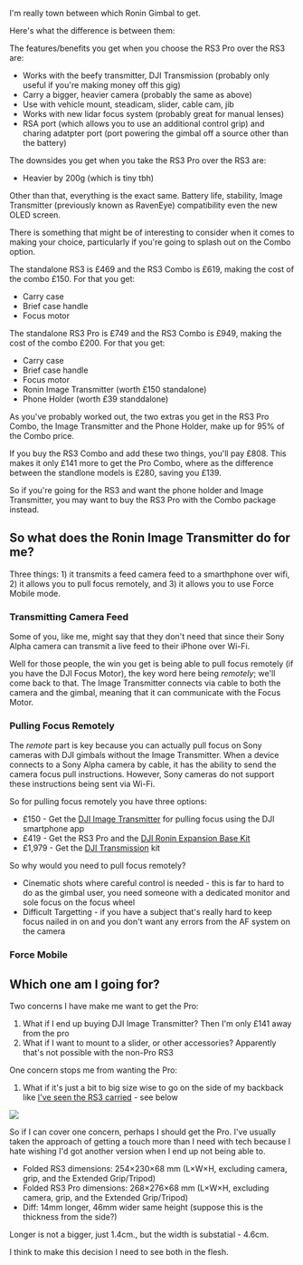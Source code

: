 I'm really town between which Ronin Gimbal to get.

Here's what the difference is between them:

The features/benefits you get when you choose the RS3 Pro over the RS3 are:
- Works with the beefy transmitter, DJI Transmission (probably only useful if you're making money off this gig)
- Carry a bigger, heavier camera (probably the same as above)
- Use with vehicle mount, steadicam, slider, cable cam, jib
- Works with new lidar focus system (probably great for manual lenses)
- RSA port (which allows you to use an additional control grip) and charing adatpter port (port powering the gimbal off a source other than the battery)


The downsides you get when you take the RS3 Pro over the RS3 are:
- Heavier by 200g (which is tiny tbh)

Other than that, everything is the exact same. Battery life, stability, Image Transmitter (previously known as RavenEye) compatibility even the new OLED screen.

There is something that might be of interesting to consider when it comes to making your choice, particularly if you're going to splash out on the Combo option. 

The standalone RS3 is £469 and the RS3 Combo is £619, making the cost of the combo £150. For that you get:
- Carry case
- Brief case handle
- Focus motor

The standalone RS3 Pro is £749 and the RS3 Combo is £949, making the cost of the combo £200. For that you get:
- Carry case
- Brief case handle
- Focus motor
- Ronin Image Transmitter (worth £150 standalone)
- Phone Holder (worth £39 standdalone)

As you've probably worked out, the two extras you get in the RS3 Pro Combo, the Image Transmitter and the Phone Holder, make up for 95% of the Combo price. 

If you buy the RS3 Combo and add these two things, you'll pay £808. This makes it only £141 more to get the Pro Combo, where as the difference between the standlone models is £280, saving you £139.

So if you're going for the RS3 and want the phone holder and Image Transmitter, you may want to buy the RS3 Pro with the Combo package instead.

## So what does the Ronin Image Transmitter do for me?

Three things: 1) it transmits a feed camera feed to a smarthphone over wifi, 2) it allows you to pull focus remotely, and 3) it allows you to use Force Mobile mode.

### Transmitting Camera Feed
Some of you, like me, might say that they don't need that since their Sony Alpha camera can transmit a live feed to their iPhone over Wi-Fi. 

Well for those people, the win you get is being able to pull focus remotely (if you have the DJI Focus Motor), the key word here being _remotely_; we'll come back to that. The Image Transmitter connects via cable to both the camera and the gimbal, meaning that it can communicate with the Focus Motor.

### Pulling Focus Remotely
The _remote_ part is key because you can actually pull focus on Sony cameras with DJI gimbals without the Image Transmitter. When a device connects to a Sony Alpha camera by cable, it has the ability to send the camera focus pull instructions. However, Sony cameras do not support these instructions being sent via Wi-Fi. 

So for pulling focus remotely you have three options:
- £150 - Get the [DJI Image Transmitter](https://store.dji.com/uk/product/ronin-raveneye-image-transmission-system?from=store-nav) for pulling focus using the DJI smartphone app
- £419 - Get the RS3 Pro and the [DJI Ronin Expansion Base Kit](https://store.dji.com/uk/product/ronin-expansion-base-kit)
- £1,979 - Get the [DJI Transmission](https://store.dji.com/uk/product/dji-transmission-combo?vid=116751) kit

So why would you need to pull focus remotely?

- Cinematic shots where careful control is needed - this is far to hard to do as the gimbal user, you need someone with a dedicated monitor and sole focus on the focus wheel
- Difficult Targetting - if you have a subject that's really hard to keep focus nailed in on and you don't want any errors from the AF system on the camera

### Force Mobile


## Which one am I going for?

Two concerns I have make me want to get the Pro:
1. What if I end up buying DJI Image Transmitter? Then I'm only £141 away from the pro
2. What if I want to mount to a slider, or other accessories? Apparently that's not possible with the non-Pro RS3

One concern stops me from wanting the Pro:
1. What if it's just a bit to big size wise to go on the side of my backback like [I've seen the RS3 carried](https://www.youtube.com/watch?v=qKGowtrEvZU) - see below

![](images/ronin-rs3-side-backpack.png)


So if I can cover one concern, perhaps I should get the Pro. I've usually taken the approach of getting a touch more than I need with tech because I hate wishing I'd got another version when I end up not being able to.

- Folded RS3 dimensions: 254×230×68 mm  (L×W×H, excluding camera, grip, and the Extended Grip/Tripod)
- Folded RS3 Pro dimensions: 268×276×68 mm (L×W×H, excluding camera, grip, and the Extended Grip/Tripod)
- Diff: 14mm longer, 46mm wider same height (suppose this is the thickness from the side?)

Longer is not a bigger, just 1.4cm., but the width is substatial - 4.6cm.

I think to make this decision I need to see both in the flesh.